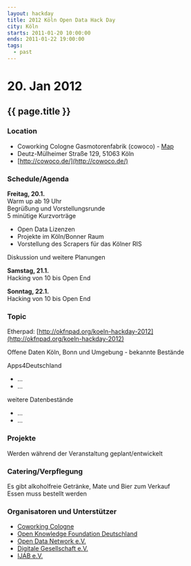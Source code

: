 ```yaml
---
layout: hackday
title: 2012 Köln Open Data Hack Day
city: Köln
starts: 2011-01-20 10:00:00
ends: 2011-01-22 19:00:00
tags:
  - past
---
```

# 20. Jan 2012
## {{ page.title }}

### Location
- Coworking Cologne Gasmotorenfabrik (cowoco) - [Map](http://maps.google.de/maps?f=q&source=s_q&hl=de&geocode=&q=Coworking+Cologne+Gasmotorenfabrik&aq=&g=Deutz-M%C3%BClheimer+Stra%C3%9Fe+129,+51063+K%C3%B6ln&ie=UTF8&hq=Coworking+Cologne+Gasmotorenfabrik&hnear=K%C3%B6ln,+Nordrhein-Westfalen&ll=50.952371,6.986704&spn=0.035254,0.083942&t=m&z=14&vpsrc=0&iwloc=A&cid=11330664381676170984)
- Deutz-Mülheimer Straße 129, 51063 Köln 
- [http://cowoco.de/](http://cowoco.de/)

### Schedule/Agenda
**Freitag, 20.1.**<br />
Warm up ab 19 Uhr<br/>
Begrüßung und Vorstellungsrunde<br/>
5 minütige Kurzvorträge
- Open Data Lizenzen
- Projekte im Köln/Bonner Raum
- Vorstellung des Scrapers für das Kölner RIS

Diskussion und weitere Planungen

**Samstag, 21.1.**<br />
Hacking von 10 bis Open End

**Sonntag, 22.1.**<br />
Hacking von 10 bis Open End

### Topic
Etherpad: [http://okfnpad.org/koeln-hackday-2012](http://okfnpad.org/koeln-hackday-2012)

Offene Daten Köln, Bonn und Umgebung - bekannte Bestände

Apps4Deutschland
* ...
* ...

weitere Datenbestände
* ...
* ...

### Projekte
Werden während der Veranstaltung geplant/entwickelt

### Catering/Verpflegung
Es gibt alkoholfreie Getränke, Mate und Bier zum Verkauf<br />
Essen muss bestellt werden

### Organisatoren und Unterstützer
- [Coworking Cologne](http://cowoco.de/)
- [Open Knowledge Foundation Deutschland](http://okfn.de)
- [Open Data Network e.V.](http://opendata-network.org/)
- [Digitale Gesellschaft e.V.](http://digitalegesellschaft.de/)
- [IJAB e.V.](http://www.ijab.de/)

